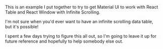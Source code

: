 This is an example I put together to try to get Material UI to work with React Table and React
Window with Infinite Scrolling.

I'm not sure when you'd ever want to have an infinite scrolling data table, but it's possible!

I spent a few days trying to figure this all out, so I'm going to leave it up for future reference
and hopefully to help somebody else out.

